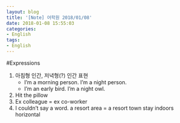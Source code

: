 ```yaml
---
layout: blog
title: '[Note] 어학원 2018/01/08'
date: 2018-01-08 15:55:03
categories: 
- English
tags:
- English
---
```


#Expressions

1. 아침형 인간, 저녁형(?) 인간 표현
    - I’m a morning person. I’m a night person.
    - I’m an early bird. I’m a night owl.
1. Hit the pillow
1. Ex colleague = ex co-worker
1. I couldn’t say a word.
a resort area = a resort town
stay indoors
horizontal